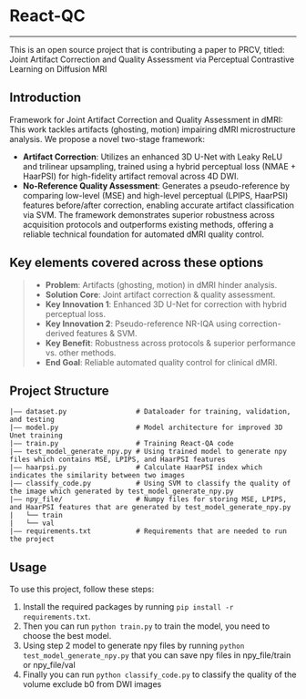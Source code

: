 # React-QC
___
This is an open source project that is contributing a paper to PRCV, titled: Joint Artifact Correction and Quality Assessment via
Perceptual Contrastive Learning on Diffusion MRI

## Introduction
Framework for Joint Artifact Correction and Quality Assessment in dMRI: This work tackles artifacts (ghosting, motion) impairing dMRI microstructure analysis. We propose a novel two-stage framework:
* **Artifact Correction**: Utilizes an enhanced 3D U-Net with Leaky ReLU and trilinear upsampling, trained using a hybrid perceptual loss (NMAE + HaarPSI) for high-fidelity artifact removal across 4D DWI.
* **No-Reference Quality Assessment**: Generates a pseudo-reference by comparing low-level (MSE) and high-level perceptual (LPIPS, HaarPSI) features before/after correction, enabling accurate artifact classification via SVM. The framework demonstrates superior robustness across acquisition protocols and outperforms existing methods, offering a reliable technical foundation for automated dMRI quality control.


## Key elements covered across these options
> * **Problem**: Artifacts (ghosting, motion) in dMRI hinder analysis.
> * **Solution Core**: Joint artifact correction & quality assessment.
> * **Key Innovation 1**: Enhanced 3D U-Net for correction with hybrid perceptual loss.
> * **Key Innovation 2**: Pseudo-reference NR-IQA using correction-derived features & SVM.
> * **Key Benefit**: Robustness across protocols & superior performance vs. other methods.
> * **End Goal**: Reliable automated quality control for clinical dMRI.

## Project Structure
```
|—— dataset.py                 # Dataloader for training, validation, and testing
|—— model.py                   # Model architecture for improved 3D Unet training
|—— train.py                   # Training React-QA code
|—— test_model_generate_npy.py # Using trained model to generate npy files which contains MSE, LPIPS, and HaarPSI features
|—— haarpsi.py                 # Calculate HaarPSI index which indicates the similarity between two images
|—— classify_code.py           # Using SVM to classify the quality of the image which generated by test_model_generate_npy.py
|—— npy_file/                  # Numpy files for storing MSE, LPIPS, and HaarPSI features that are generated by test_model_generate_npy.py
|   └── train
|   └── val
|—— requirements.txt           # Requirements that are needed to run the project
```

## Usage
To use this project, follow these steps:
1. Install the required packages by running `pip install -r requirements.txt`.
2. Then you can run `python train.py` to train the model, you need to choose the best model.
3. Using step 2 model to generate npy files by running `python test_model_generate_npy.py`
that you can save npy files in npy_file/train or npy_file/val
4. Finally you can run `python classify_code.py` to classify the quality of the volume exclude b0 from DWI images
